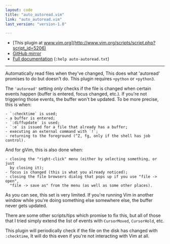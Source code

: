 ```yaml
---
layout: code
title: "auto_autoread.vim"
link: "auto_autoread.vim"
last_version: "version-1.0"

---
```


- [This plugin at www.vim.org](http://www.vim.org/scripts/script.php?script_id=5206)
- [GitHub mirror](https://github.com/vim-scripts/auto_autoread.vim)
- [Full documentation](http://code.arp242.net/auto_autoread.vim/raw/tip/doc/auto_autoread.txt) (`:help auto-autoread.txt`)

-----------------------------------------------------------------------------

Automatically read files when they've changed, This does what 'autoread'
promises to do but doesn't do. This plugin requires `+python` or `+python3`.

The `'autoread'` setting _only_ checks if the file is changed when certain
events happen (buffer is entered, focus changed, etc.). If you're not
triggering those events, the buffer won't be updated. To be more precise,
this is when:

    - `:checktime` is used;
    - a buffer is entered;
    - `:diffupdate` is used;
    - `:e` is issued for a file that already has a buffer;
    - executing an external command with `!`;
    - returning to the foreground (^Z, fg, only if the shell has job control).

And for gVim, this is also done when:

    - closing the "right-click" menu (either by selecting something, or just
      by closing it);
    - focus is changed (this is what you already noticed);
    - closing the file browsers dialog that pops up if you use "file -> open",
      "file -> save as" from the menu (as well as some other places).

As you can see, this set is very limited. If you're running Vim in another
window while you're doing something else somewhere else, the buffer never gets
updated.

There are some other scripts/tips which promise to fix this, but all of those
that I tried simply extend the list of events with `CursorMoved`,
`CursorHold`, etc.

This plugin will periodically check if the file on the disk has changed with
`:checktime`, It will do this even if you're not interacting with Vim at all.

